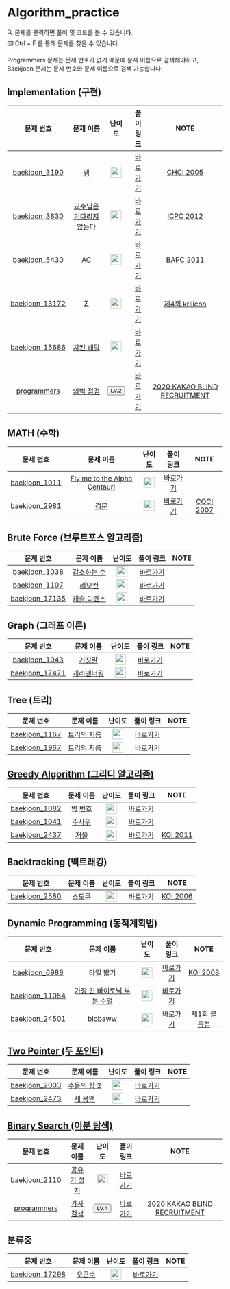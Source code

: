 # Algorithm_practice

🔍 문제를 클릭하면 풀이 및 코드를 볼 수 있습니다.   
⌨️ Ctrl + F 를 통해 문제를 찾을 수 있습니다.

Programmers 문제는 문제 번호가 없기 때문에 문제 이름으로 검색해야하고,   
Baekjoon 문제는 문제 번호와 문제 이름으로 검색 가능합니다.

## Implementation (구현)
|문제 번호|문제 이름|난이도|풀이 링크|NOTE|
| :-----: | :-----: | :-----: | :-----: | :-----: |
| <a href="https://www.acmicpc.net/problem/3190" target="_blank">baekjoon_3190</a> | <a href="https://www.acmicpc.net/problem/3190" target="_blank">뱀</a> | <img height="25px" width="25px" src="https://static.solved.ac/tier_small/11.svg"/> | <a href="baekjoon/03190 뱀">바로가기</a> |<a href="https://www.acmicpc.net/category/50" target="_blank">CHCI 2005</a> |
| <a href="https://www.acmicpc.net/problem/3830" target="_blank">baekjoon_3830</a> | <a href="https://www.acmicpc.net/problem/3830" target="_blank">교수님은 기다리지 않는다</a> | <img height="25px" width="25px" src="https://static.solved.ac/tier_small/18.svg"/> | <a href="baekjoon/03830 교수님은 기다리지 않는다">바로가기</a> |<a href="https://www.acmicpc.net/category/detail/191" target="_blank">ICPC 2012</a> |
| <a href="https://www.acmicpc.net/problem/5430" target="_blank">baekjoon_5430</a> | <a href="https://www.acmicpc.net/problem/5430" target="_blank">AC</a> | <img height="25px" width="25px" src="https://static.solved.ac/tier_small/11.svg"/> | <a href="baekjoon/05430 AC">바로가기</a> |<a href="https://www.acmicpc.net/category/detail/424" target="_blank">BAPC 2011</a> |
| <a href="https://www.acmicpc.net/problem/13172" target="_blank">baekjoon_13172</a> | <a href="https://www.acmicpc.net/problem/13172" target="_blank">Σ</a> | <img height="25px" width="25px" src="https://static.solved.ac/tier_small/12.svg"/> | <a href="baekjoon/13172 Σ">바로가기</a> |<a href="https://www.acmicpc.net/category/detail/1511" target="_blank">제4회 kriiicon</a> |
| <a href="https://www.acmicpc.net/problem/15686" target="_blank">baekjoon_15686</a> | <a href="https://www.acmicpc.net/problem/15686" target="_blank">치킨 배달</a> | <img height="25px" width="25px" src="https://static.solved.ac/tier_small/11.svg"/> | <a href="baekjoon/15686 치킨 배달">바로가기</a> |
| <a href="https://programmers.co.kr/learn/courses/30/lessons/60062" target="_blank">programmers</a> | <a href="https://programmers.co.kr/learn/courses/30/lessons/60062" target="_blank">외벽 점검</a> | <button type="button" class="mb-1 btn btn-warning">LV.2</button> | <a href="programmers/외벽 점검">바로가기</a> |<a href="https://programmers.co.kr/learn/challenges" target="_blank">2020 KAKAO BLIND RECRUITMENT</a> |


## MATH (수학)
|문제 번호|문제 이름|난이도|풀이 링크|NOTE|
| :-----: | :-----: | :-----: | :-----: | :-----: |
| <a href="https://www.acmicpc.net/problem/1011" target="_blank">baekjoon_1011</a> | <a href="https://www.acmicpc.net/problem/1011" target="_blank">Fly me to the Alpha Centauri</a> | <img height="25px" width="25px" src="https://static.solved.ac/tier_small/11.svg"/> | <a href="baekjoon/01011 Fly me to the Alpha Centauri">바로가기</a> |
| <a href="https://www.acmicpc.net/problem/2981" target="_blank">baekjoon_2981</a> | <a href="https://www.acmicpc.net/problem/2981" target="_blank">검문</a> | <img height="25px" width="25px" src="https://static.solved.ac/tier_small/11.svg"/> | <a href="baekjoon/02981 검문">바로가기</a> |<a href="https://www.acmicpc.net/category/23" target="_blank">COCI 2007</a> |


## Brute Force (브루트포스 알고리즘)
|문제 번호|문제 이름|난이도|풀이 링크|NOTE|
| :-----: | :-----: | :-----: | :-----: | :-----: |
| <a href="https://www.acmicpc.net/problem/1038" target="_blank">baekjoon_1038</a> | <a href="https://www.acmicpc.net/problem/1038" target="_blank">감소하는 수</a> | <img height="25px" width="25px" src="https://static.solved.ac/tier_small/11.svg"/> | <a href="baekjoon/01038 감소하는 수">바로가기</a> |
| <a href="https://www.acmicpc.net/problem/1107" target="_blank">baekjoon_1107</a> | <a href="https://www.acmicpc.net/problem/1107" target="_blank">리모컨</a> | <img height="25px" width="25px" src="https://static.solved.ac/tier_small/11.svg"/> | <a href="baekjoon/01107 리모컨">바로가기</a> |
| <a href="https://www.acmicpc.net/problem/17135" target="_blank">baekjoon_17135</a> | <a href="https://www.acmicpc.net/problem/17135" target="_blank">캐슬 디펜스</a> | <img height="25px" width="25px" src="https://static.solved.ac/tier_small/12.svg"/> | <a href="baekjoon/17135 캐슬 디펜스">바로가기</a> |


## Graph (그래프 이론)
|문제 번호|문제 이름|난이도|풀이 링크|NOTE|
| :-----: | :-----: | :-----: | :-----: | :-----: |
| <a href="https://www.acmicpc.net/problem/1038" target="_blank">baekjoon_1043</a> | <a href="https://www.acmicpc.net/problem/1043" target="_blank">거짓말</a> | <img height="25px" width="25px" src="https://static.solved.ac/tier_small/12.svg"/> | <a href="baekjoon/01043 거짓말">바로가기</a> |
| <a href="https://www.acmicpc.net/problem/17471" target="_blank">baekjoon_17471</a> | <a href="https://www.acmicpc.net/problem/17471" target="_blank">게리맨더링</a> | <img height="25px" width="25px" src="https://static.solved.ac/tier_small/12.svg"/> | <a href="baekjoon/17471 게리맨더링">바로가기</a> |


## Tree (트리)
|문제 번호|문제 이름|난이도|풀이 링크|NOTE|
| :-----: | :-----: | :-----: | :-----: | :-----: |
| <a href="https://www.acmicpc.net/problem/1167" target="_blank">baekjoon_1167</a> | <a href="https://www.acmicpc.net/problem/1167" target="_blank">트리의 지름</a> | <img height="25px" width="25px" src="https://static.solved.ac/tier_small/13.svg"/> | <a href="baekjoon/01167 트리의 지름">바로가기</a> |
| <a href="https://www.acmicpc.net/problem/1967" target="_blank">baekjoon_1967</a> | <a href="https://www.acmicpc.net/problem/1967" target="_blank">트리의 지름</a> | <img height="25px" width="25px" src="https://static.solved.ac/tier_small/12.svg"/> | <a href="baekjoon/01967 트리의 지름">바로가기</a> |


## <a href="Notes/그리디 알고리즘" target="_blank">Greedy Algorithm (그리디 알고리즘)</a>
|문제 번호|문제 이름|난이도|풀이 링크|NOTE|
| :-----: | :-----: | :-----: | :-----: | :-----: |
| <a href="https://www.acmicpc.net/problem/1082" target="_blank">baekjoon_1082</a> | <a href="https://www.acmicpc.net/problem/1082" target="_blank">방 번호</a> | <img height="25px" width="25px" src="https://static.solved.ac/tier_small/12.svg"/> | <a href="baekjoon/01082 방 번호">바로가기</a> |
| <a href="https://www.acmicpc.net/problem/1041" target="_blank">baekjoon_1041</a> | <a href="https://www.acmicpc.net/problem/1041" target="_blank">주사위</a> | <img height="25px" width="25px" src="https://static.solved.ac/tier_small/11.svg"/> | <a href="baekjoon/01041 주사위">바로가기</a> |
| <a href="https://www.acmicpc.net/problem/2437" target="_blank">baekjoon_2437</a> | <a href="https://www.acmicpc.net/problem/2437" target="_blank">저울</a> | <img height="25px" width="25px" src="https://static.solved.ac/tier_small/13.svg"/> | <a href="baekjoon/02437 저울">바로가기</a> |<a href="https://www.acmicpc.net/category/59" target="_blank">KOI 2011</a> |


## Backtracking (백트래킹)
|문제 번호|문제 이름|난이도|풀이 링크|NOTE|
| :-----: | :-----: | :-----: | :-----: | :-----: |
| <a href="https://www.acmicpc.net/problem/2580" target="_blank">baekjoon_2580</a> | <a href="https://www.acmicpc.net/problem/2580" target="_blank">스도쿠</a> | <img height="25px" width="25px" src="https://static.solved.ac/tier_small/12.svg"/> | <a href="baekjoon/02580 스도쿠">바로가기</a> |<a href="https://www.acmicpc.net/category/70" target="_blank">KOI 2006</a> |


## Dynamic Programming (동적계획법)
|문제 번호|문제 이름|난이도|풀이 링크|NOTE|
| :-----: | :-----: | :-----: | :-----: | :-----: |
| <a href="https://www.acmicpc.net/problem/6988" target="_blank">baekjoon_6988</a> | <a href="https://www.acmicpc.net/problem/6988" target="_blank">타일 밟기 </a> | <img height="25px" width="25px" src="https://static.solved.ac/tier_small/15.svg"/> | <a href="baekjoon/06988 타일 밟기">바로가기</a> |<a href="https://www.acmicpc.net/category/65" target="_blank">KOI 2008</a> |
| <a href="https://www.acmicpc.net/problem/11054" target="_blank">baekjoon_11054</a> | <a href="https://www.acmicpc.net/problem/11054" target="_blank">가장 긴 바이토닉 부분 수열</a> | <img height="25px" width="25px" src="https://static.solved.ac/tier_small/13.svg"/> | <a href="baekjoon/11054 가장 긴 바이토닉 부분 수열">바로가기</a> |
| <a href="https://www.acmicpc.net/problem/24501" target="_blank">baekjoon_24501</a> | <a href="https://www.acmicpc.net/problem/24501" target="_blank">blobaww</a> | <img height="25px" width="25px" src="https://static.solved.ac/tier_small/12.svg"/> | <a href="baekjoon/24501 blobaww">바로가기</a> |<a href="https://www.acmicpc.net/category/detail/3030" target="_blank">제1회 블롭컵</a> |


## <a href="Notes/두 포인터" target="_blank">Two Pointer (두 포인터)</a>
|문제 번호|문제 이름|난이도|풀이 링크|NOTE|
| :-----: | :-----: | :-----: | :-----: | :-----: |
| <a href="https://www.acmicpc.net/problem/2003" target="_blank">baekjoon_2003</a> | <a href="https://www.acmicpc.net/problem/2003" target="_blank">수들의 합 2</a> | <img height="25px" width="25px" src="https://static.solved.ac/tier_small/8.svg"/> | <a href="baekjoon/02003 수들의 합 2">바로가기</a> |
| <a href="https://www.acmicpc.net/problem/2473" target="_blank">baekjoon_2473</a> | <a href="https://www.acmicpc.net/problem/2473" target="_blank">세 용액</a> | <img height="25px" width="25px" src="https://static.solved.ac/tier_small/12.svg"/> | <a href="baekjoon/02473 세 용액">바로가기</a> |


## <a href="Notes/이진 탐색" target="_blank">Binary Search (이분 탐색)</a>
|문제 번호|문제 이름|난이도|풀이 링크|NOTE|
| :-----: | :-----: | :-----: | :-----: | :-----: |
| <a href="https://www.acmicpc.net/problem/2110" target="_blank">baekjoon_2110</a> | <a href="https://www.acmicpc.net/problem/2110" target="_blank">공유기 설치</a> | <img height="25px" width="25px" src="https://static.solved.ac/tier_small/11.svg"/> | <a href="baekjoon/02110 공유기 설치">바로가기</a> |
| <a href="https://programmers.co.kr/learn/courses/30/lessons/60060" target="_blank">programmers</a> | <a href="https://programmers.co.kr/learn/courses/30/lessons/60060" target="_blank">가사 검색</a> | <button type="button" class="mb-1 btn btn-warning">LV.4</button> | <a href="programmers/가사 검색">바로가기</a> |<a href="https://programmers.co.kr/learn/challenges" target="_blank">2020 KAKAO BLIND RECRUITMENT</a> |


## 분류중
|문제 번호|문제 이름|난이도|풀이 링크|NOTE|
| :-----: | :-----: | :-----: | :-----: | :-----: |
| <a href="https://www.acmicpc.net/problem/17298" target="_blank">baekjoon_17298</a> | <a href="https://www.acmicpc.net/problem/17298" target="_blank">오큰수</a> | <img height="25px" width="25px" src="https://static.solved.ac/tier_small/12.svg"/> | <a href="baekjoon/17298 오큰수">바로가기</a> |